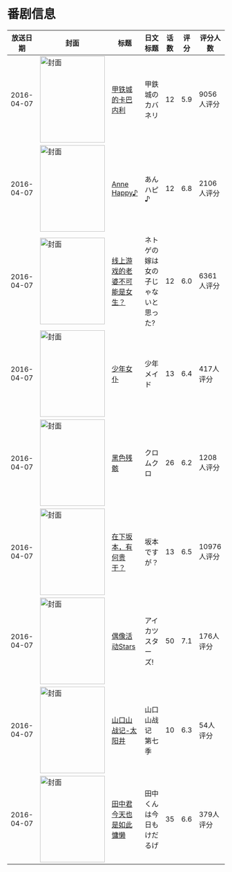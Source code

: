 # 番剧信息

|放送日期|封面|标题|日文标题|话数|评分|评分人数|
|---|---|---|---|---|---|---|
|2016-04-07|<img src="//lain.bgm.tv/pic/cover/c/4e/0a/118781_ZHz9k.jpg" alt="封面" style="width:150px;height:200px;object-fit:cover;">|[甲铁城的卡巴内利](https://bangumi.tv/subject/118781)|甲鉄城のカバネリ|12|5.9|9056人评分|
|2016-04-07|<img src="//lain.bgm.tv/pic/cover/c/e4/51/138053_IKcmK.jpg" alt="封面" style="width:150px;height:200px;object-fit:cover;">|[Anne Happy♪](https://bangumi.tv/subject/138053)|あんハピ♪|12|6.8|2106人评分|
|2016-04-07|<img src="//lain.bgm.tv/pic/cover/c/64/bd/142758_4WO7N.jpg" alt="封面" style="width:150px;height:200px;object-fit:cover;">|[线上游戏的老婆不可能是女生？](https://bangumi.tv/subject/142758)|ネトゲの嫁は女の子じゃないと思った?|12|6.0|6361人评分|
|2016-04-07|<img src="//lain.bgm.tv/pic/cover/c/4b/90/145355_0LEbt.jpg" alt="封面" style="width:150px;height:200px;object-fit:cover;">|[少年女仆](https://bangumi.tv/subject/145355)|少年メイド|13|6.4|417人评分|
|2016-04-07|<img src="//lain.bgm.tv/pic/cover/c/0f/fa/159661_070xI.jpg" alt="封面" style="width:150px;height:200px;object-fit:cover;">|[黑色残骸](https://bangumi.tv/subject/159661)|クロムクロ|26|6.2|1208人评分|
|2016-04-07|<img src="//lain.bgm.tv/pic/cover/c/7c/01/165829_cwSZV.jpg" alt="封面" style="width:150px;height:200px;object-fit:cover;">|[在下坂本，有何贵干？](https://bangumi.tv/subject/165829)|坂本ですが？|13|6.5|10976人评分|
|2016-04-07|<img src="//lain.bgm.tv/pic/cover/c/29/6e/169274_45Kit.jpg" alt="封面" style="width:150px;height:200px;object-fit:cover;">|[偶像活动Stars](https://bangumi.tv/subject/169274)|アイカツスターズ!|50|7.1|176人评分|
|2016-04-07|<img src="//lain.bgm.tv/pic/cover/c/75/cd/176619_3vv23.jpg" alt="封面" style="width:150px;height:200px;object-fit:cover;">|[山口山战记-太阳井](https://bangumi.tv/subject/176619)|山口山战记 第七季|10|6.3|54人评分|
|2016-04-07|<img src="//lain.bgm.tv/pic/cover/c/3d/c8/205737_22Bb8.jpg" alt="封面" style="width:150px;height:200px;object-fit:cover;">|[田中君今天也是如此慵懒](https://bangumi.tv/subject/205737)|田中くんは今日もけだるげ|35|6.6|379人评分|
